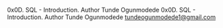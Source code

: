 0x0D. SQL - Introduction. Author Tunde Ogunmodede
0x0D. SQL - Introduction. Author Tunde Ogunmodede <tundeogunmodede1@gmail.com>

